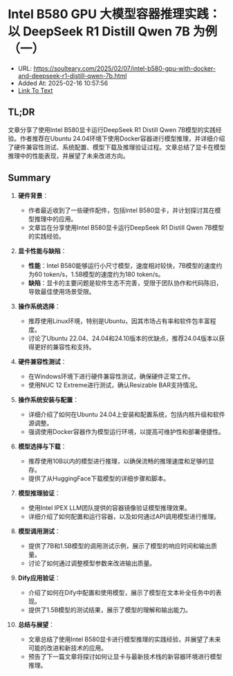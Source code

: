 # Intel B580 GPU 大模型容器推理实践：以 DeepSeek R1 Distill Qwen 7B 为例（一）
- URL: https://soulteary.com/2025/02/07/intel-b580-gpu-with-docker-and-deepseek-r1-distill-qwen-7b.html
- Added At: 2025-02-16 10:57:56
- [Link To Text](2025-02-16-intel-b580-gpu-大模型容器推理实践：以-deepseek-r1-distill-qwen-7b-为例（一）_raw.md)

## TL;DR
文章分享了使用Intel B580显卡运行DeepSeek R1 Distill Qwen 7B模型的实践经验。作者推荐在Ubuntu 24.04环境下使用Docker容器进行模型推理，并详细介绍了硬件兼容性测试、系统配置、模型下载及推理验证过程。文章总结了显卡在模型推理中的性能表现，并展望了未来改进方向。

## Summary
1. **硬件背景**：
   - 作者最近收到了一些硬件配件，包括Intel B580显卡，并计划探讨其在模型推理中的应用。
   - 文章旨在分享使用Intel B580显卡运行DeepSeek R1 Distill Qwen 7B模型的实践经验。

2. **显卡性能与缺陷**：
   - **性能**：Intel B580能够运行小尺寸模型，速度相对较快，7B模型的速度约为60 token/s，1.5B模型的速度约为180 token/s。
   - **缺陷**：显卡的主要问题是软件生态不完善，受限于团队协作和代码陈旧，导致最佳使用场景受限。

3. **操作系统选择**：
   - 推荐使用Linux环境，特别是Ubuntu，因其市场占有率和软件包丰富程度。
   - 讨论了Ubuntu 22.04、24.04和24.10版本的优缺点，推荐24.04版本以获得更好的兼容性和支持。

4. **硬件兼容性测试**：
   - 在Windows环境下进行硬件兼容性测试，确保硬件正常工作。
   - 使用NUC 12 Extreme进行测试，确认Resizable BAR支持情况。

5. **操作系统安装与配置**：
   - 详细介绍了如何在Ubuntu 24.04上安装和配置系统，包括内核升级和软件源调整。
   - 强调使用Docker容器作为模型运行环境，以提高可维护性和部署便捷性。

6. **模型选择与下载**：
   - 推荐使用10B以内的模型进行推理，以确保流畅的推理速度和足够的显存。
   - 提供了从HuggingFace下载模型的详细步骤和脚本。

7. **模型推理验证**：
   - 使用Intel IPEX LLM团队提供的容器镜像验证模型推理效果。
   - 详细介绍了如何配置和运行容器，以及如何通过API调用模型进行推理。

8. **模型调用测试**：
   - 提供了7B和1.5B模型的调用测试示例，展示了模型的响应时间和输出质量。
   - 讨论了如何通过调整模型参数来改进输出质量。

9. **Dify应用验证**：
   - 介绍了如何在Dify中配置和使用模型，展示了模型在文本补全任务中的表现。
   - 提供了1.5B模型的测试结果，展示了模型的理解和输出能力。

10. **总结与展望**：
    - 文章总结了使用Intel B580显卡进行模型推理的实践经验，并展望了未来可能的改进和新技术的应用。
    - 预告了下一篇文章将探讨如何让显卡与最新技术栈的新容器环境进行模型推理。
